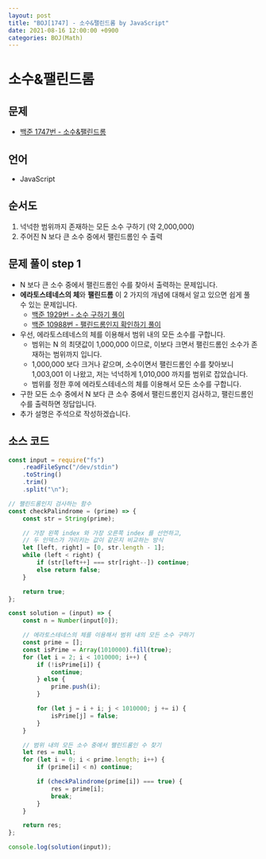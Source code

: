 ```yaml
---
layout: post
title: "BOJ[1747] - 소수&팰린드롬 by JavaScript"
date: 2021-08-16 12:00:00 +0900
categories: BOJ(Math)
---
```


# 소수&팰린드롬

## 문제

- [백준 1747번 - 소수&팰린드롬](https://www.acmicpc.net/problem/1747)

## 언어

- JavaScript

## 순서도

1. 넉넉한 범위까지 존재하는 모든 소수 구하기 (약 2,000,000)
2. 주어진 N 보다 큰 소수 중에서 팰린드롬인 수 출력

## 문제 풀이 step 1

- N 보다 큰 소수 중에서 팰린드롬인 수를 찾아서 출력하는 문제입니다.
- **에라토스테네스의 체**와 **팰린드롬** 이 2 가지의 개념에 대해서 알고 있으면 쉽게 풀 수 있는 문제입니다.
  - [백준 1929번 - 소수 구하기 풀이](<https://qkrrlgh519.github.io/boj(math)/2021/02/17/BOJ-Math-1929.html>)
  - [백준 10988번 - 팰린드롬인지 확인하기 풀이](<https://qkrrlgh519.github.io/boj(string)/2021/03/12/BOJ-String-10988.html>)
- 우선, 에라토스테네스의 체를 이용해서 범위 내의 모든 소수를 구합니다.
  - 범위는 N 의 최댓값이 1,000,000 이므로, 이보다 크면서 팰린드롬인 소수가 존재하는 범위까지 입니다.
  - 1,000,000 보다 크거나 같으며, 소수이면서 팰린드롬인 수를 찾아보니 1,003,001 이 나왔고, 저는 넉넉하게 1,010,000 까지를 범위로 잡았습니다.
  - 범위를 정한 후에 에라토스테네스의 체를 이용해서 모든 소수를 구합니다.
- 구한 모든 소수 중에서 N 보다 큰 소수 중에서 팰린드롬인지 검사하고, 팰린드롬인 수를 출력하면 정답입니다.
- 추가 설명은 주석으로 작성하겠습니다.

## 소스 코드

```javascript
const input = require("fs")
	.readFileSync("/dev/stdin")
	.toString()
	.trim()
	.split("\n");

// 팰린드롬인지 검사하는 함수
const checkPalindrome = (prime) => {
	const str = String(prime);

	// 가장 왼쪽 index 와 가장 오른쪽 index 를 선언하고,
	// 두 인덱스가 가리키는 값이 같은지 비교하는 방식
	let [left, right] = [0, str.length - 1];
	while (left < right) {
		if (str[left++] === str[right--]) continue;
		else return false;
	}

	return true;
};

const solution = (input) => {
	const n = Number(input[0]);

	// 에라토스테네스의 체를 이용해서 범위 내의 모든 소수 구하기
	const prime = [];
	const isPrime = Array(1010000).fill(true);
	for (let i = 2; i < 1010000; i++) {
		if (!isPrime[i]) {
			continue;
		} else {
			prime.push(i);
		}

		for (let j = i + i; j < 1010000; j += i) {
			isPrime[j] = false;
		}
	}

	// 범위 내의 모든 소수 중에서 팰린드롬인 수 찾기
	let res = null;
	for (let i = 0; i < prime.length; i++) {
		if (prime[i] < n) continue;

		if (checkPalindrome(prime[i]) === true) {
			res = prime[i];
			break;
		}
	}

	return res;
};

console.log(solution(input));
```
